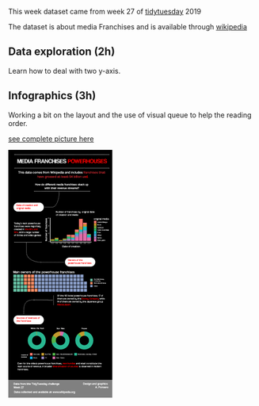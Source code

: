 This week dataset came from week 27 of [tidytuesday](https://github.com/rfordatascience/tidytuesday/tree/master/data/2019/2019-07-02) 2019

The dataset is about media Franchises and is available through [wikipedia](https://en.wikipedia.org/wiki/List_of_highest-grossing_media_franchises)


## Data exploration (2h)
Learn how to deal with two y-axis.

## Infographics (3h)
Working a bit on the layout and the use of visual queue to help the reading order.

[see complete picture here](https://github.com/aponsero/Rvisualisations_tidytuesday/blob/master/week27_19/infography/main_layout.pdf)


![see the infographics](https://github.com/aponsero/Rvisualisations_tidytuesday/blob/master/week27_19/infography/main_layout.gif)

